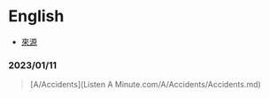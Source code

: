 # English
- [來源](https://listenaminute.com/)

### 2023/01/11

> [A/Accidents](Listen A Minute.com/A/Accidents/Accidents.md)
> 
> 

